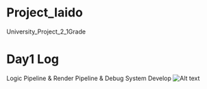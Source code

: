 # Project_Iaido
 University_Project_2_1Grade

# Day1 Log
Logic Pipeline & Render Pipeline & Debug System
Develop
![Alt text](https://user-images.githubusercontent.com/45618159/238410773-956ea9fa-16f8-4216-9e79-1993f3dae090.png)
